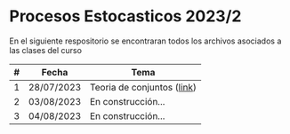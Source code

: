 # Procesos Estocasticos 2023/2

En el siguiente respositorio se encontraran todos los archivos asociados a las clases del curso

|#|Fecha|Tema|
|---|---|---|
|1|28/07/2023|Teoria de conjuntos ([link](clase1_28-07-2023.ipynb))|
|2|03/08/2023|En construcción...|
|3|04/08/2023|En construcción...|

